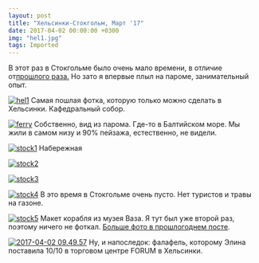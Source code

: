 ```yaml
---
layout: post
title: "Хельсинки-Стокгольм, Март '17"
date: 2017-04-02 00:00:00 +0300
img: "hel1.jpg"
tags: Imported
---
```


В этот раз в Стокгольме было очень мало времени, в отличие от[прошлого раза.](https://blog.alexeyev.me/2016/07/stockholm/ "Стокгольм ’16") Но зато я впервые плыл на пароме, занимательный опыт.

[![hel1](/blog/assets/img/hel1.jpg)](/blog/assets/img/hel1.jpg) Самая пошлая фотка, которую только можно сделать в Хельсинки. Кафедральный собор.

[![ferry](/blog/assets/img/ferry-.jpg)](/blog/assets/img/ferry-.jpg) Собственно, вид из парома. Где-то в Балтийском море. Мы жили в самом низу и 90% пейзажа, естественно, не видели.

[![stock1](/blog/assets/img/stock1.jpg)](/blog/assets/img/stock1.jpg) Набережная

[![stock2](/blog/assets/img/stock2.jpg)](/blog/assets/img/stock2.jpg)

[![stock3](/blog/assets/img/stock3.jpg)](/blog/assets/img/stock3.jpg)

[![stock4](/blog/assets/img/stock4.jpg)](/blog/assets/img/stock4.jpg) В это время в Стокгольме очень пусто. Нет туристов и травы на газоне.

[![stock5](/blog/assets/img/stock5.jpg)](/blog/assets/img/stock5.jpg) Макет корабля из музея Ваза. Я тут был уже второй раз, поэтому ничего не фоткал. [Больше фото в прошлогоднем посте](https://blog.alexeyev.me/2016/07/stockholm/ "Стокгольм ’16").

[![2017-04-02 09.49.57](/blog/assets/img/2017-04-02-09.49.57.jpg)](/blog/assets/img/2017-04-02-09.49.57.jpg) Ну, и напоследок: фалафель, которому Элина поставила 10/10 в торговом центре FORUM в Хельсинки.